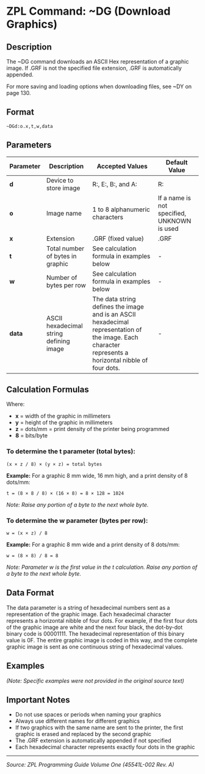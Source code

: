 # ZPL Command: ~DG (Download Graphics)

## Description
The ~DG command downloads an ASCII Hex representation of a graphic image. If .GRF is not the specified file extension, .GRF is automatically appended.

For more saving and loading options when downloading files, see ~DY on page 130.

## Format
```
~DGd:o.x,t,w,data
```

## Parameters
| Parameter | Description | Accepted Values | Default Value |
|-----------|-------------|----------------|---------------|
| **d** | Device to store image | R:, E:, B:, and A: | R: |
| **o** | Image name | 1 to 8 alphanumeric characters | If a name is not specified, UNKNOWN is used |
| **x** | Extension | .GRF (fixed value) | .GRF |
| **t** | Total number of bytes in graphic | See calculation formula in examples below | - |
| **w** | Number of bytes per row | See calculation formula in examples below | - |
| **data** | ASCII hexadecimal string defining image | The data string defines the image and is an ASCII hexadecimal representation of the image. Each character represents a horizontal nibble of four dots. | - |

## Calculation Formulas
Where:
- **x** = width of the graphic in millimeters
- **y** = height of the graphic in millimeters  
- **z** = dots/mm = print density of the printer being programmed
- **8** = bits/byte

### To determine the t parameter (total bytes):
```
(x × z / 8) × (y × z) = total bytes
```

**Example:** For a graphic 8 mm wide, 16 mm high, and a print density of 8 dots/mm:
```
t = (8 × 8 / 8) × (16 × 8) = 8 × 128 = 1024
```
*Note: Raise any portion of a byte to the next whole byte.*

### To determine the w parameter (bytes per row):
```
w = (x × z) / 8
```

**Example:** For a graphic 8 mm wide and a print density of 8 dots/mm:
```
w = (8 × 8) / 8 = 8
```
*Note: Parameter w is the first value in the t calculation. Raise any portion of a byte to the next whole byte.*

## Data Format
The data parameter is a string of hexadecimal numbers sent as a representation of the graphic image. Each hexadecimal character represents a horizontal nibble of four dots. For example, if the first four dots of the graphic image are white and the next four black, the dot-by-dot binary code is 00001111. The hexadecimal representation of this binary value is 0F. The entire graphic image is coded in this way, and the complete graphic image is sent as one continuous string of hexadecimal values.

## Examples
*(Note: Specific examples were not provided in the original source text)*

## Important Notes
- Do not use spaces or periods when naming your graphics
- Always use different names for different graphics
- If two graphics with the same name are sent to the printer, the first graphic is erased and replaced by the second graphic
- The .GRF extension is automatically appended if not specified
- Each hexadecimal character represents exactly four dots in the graphic

---
*Source: ZPL Programming Guide Volume One (45541L-002 Rev. A)*